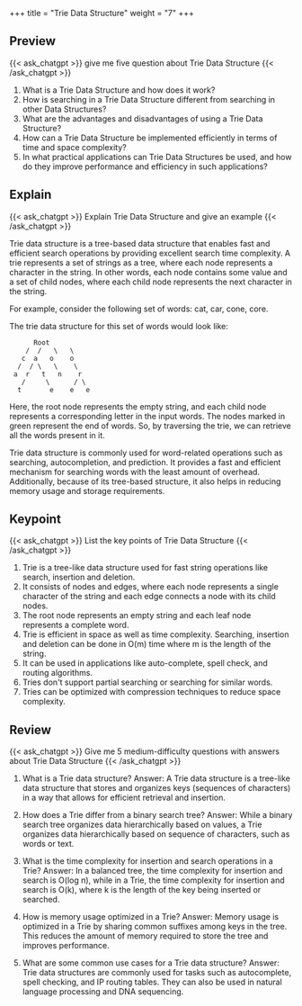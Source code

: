 +++
title = "Trie Data Structure"
weight = "7"
+++
## Preview
{{< ask_chatgpt >}}
give me five question about Trie Data Structure
{{< /ask_chatgpt >}}



1. What is a Trie Data Structure and how does it work?
2. How is searching in a Trie Data Structure different from searching in other Data Structures?
3. What are the advantages and disadvantages of using a Trie Data Structure?
4. How can a Trie Data Structure be implemented efficiently in terms of time and space complexity?
5. In what practical applications can Trie Data Structures be used, and how do they improve performance and efficiency in such applications?   

## Explain
{{< ask_chatgpt >}}
Explain Trie Data Structure and give an example
{{< /ask_chatgpt >}}



Trie data structure is a tree-based data structure that enables fast and efficient search operations by providing excellent search time complexity. A trie represents a set of strings as a tree, where each node represents a character in the string. In other words, each node contains some value and a set of child nodes, where each child node represents the next character in the string. 

For example, consider the following set of words: cat, car, cone, core. 

The trie data structure for this set of words would look like: 

          Root
        /  /   \   \ 
       c  a   o    o
      /  / \   \    \
     a  r   t   n    r
       /     \      / \
      t       e    e   e


Here, the root node represents the empty string, and each child node represents a corresponding letter in the input words. The nodes marked in green represent the end of words. So, by traversing the trie, we can retrieve all the words present in it. 

Trie data structure is commonly used for word-related operations such as searching, autocompletion, and prediction. It provides a fast and efficient mechanism for searching words with the least amount of overhead. Additionally, because of its tree-based structure, it also helps in reducing memory usage and storage requirements.   

## Keypoint
{{< ask_chatgpt >}}
List the key points of Trie Data Structure
{{< /ask_chatgpt >}}



1. Trie is a tree-like data structure used for fast string operations like search, insertion and deletion.
2. It consists of nodes and edges, where each node represents a single character of the string and each edge connects a node with its child nodes.
3. The root node represents an empty string and each leaf node represents a complete word.
4. Trie is efficient in space as well as time complexity. Searching, insertion and deletion can be done in O(m) time where m is the length of the string.
5. It can be used in applications like auto-complete, spell check, and routing algorithms.
6. Tries don't support partial searching or searching for similar words.
7. Tries can be optimized with compression techniques to reduce space complexity.   

## Review
{{< ask_chatgpt >}}
Give me 5 medium-difficulty questions with answers about Trie Data Structure
{{< /ask_chatgpt >}}



1. What is a Trie data structure?
Answer: A Trie data structure is a tree-like data structure that stores and organizes keys (sequences of characters) in a way that allows for efficient retrieval and insertion.

2. How does a Trie differ from a binary search tree?
Answer: While a binary search tree organizes data hierarchically based on values, a Trie organizes data hierarchically based on sequence of characters, such as words or text.

3. What is the time complexity for insertion and search operations in a Trie?
Answer: In a balanced tree, the time complexity for insertion and search is O(log n), while in a Trie, the time complexity for insertion and search is O(k), where k is the length of the key being inserted or searched.

4. How is memory usage optimized in a Trie?
Answer: Memory usage is optimized in a Trie by sharing common suffixes among keys in the tree. This reduces the amount of memory required to store the tree and improves performance.

5. What are some common use cases for a Trie data structure?
Answer: Trie data structures are commonly used for tasks such as autocomplete, spell checking, and IP routing tables. They can also be used in natural language processing and DNA sequencing.   


